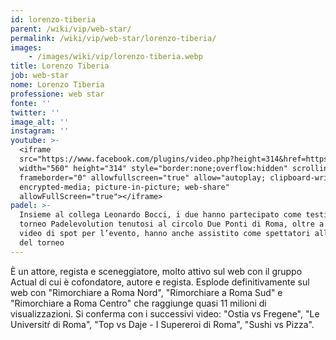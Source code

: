 ```yaml
---
id: lorenzo-tiberia
parent: /wiki/vip/web-star/
permalink: /wiki/vip/web-star/lorenzo-tiberia/
images:
    - /images/wiki/vip/lorenzo-tiberia.webp
title: Lorenzo Tiberia
job: web-star
nome: Lorenzo Tiberia
professione: web star
fonte: ''
twitter: ''
image_alt: ''
instagram: ''
youtube: >-
  <iframe
  src="https://www.facebook.com/plugins/video.php?height=314&href=https%3A%2F%2Fwww.facebook.com%2Factualproduction%2Fvideos%2F328701374472644%2F&show_text=false&width=560"
  width="560" height="314" style="border:none;overflow:hidden" scrolling="no"
  frameborder="0" allowfullscreen="true" allow="autoplay; clipboard-write;
  encrypted-media; picture-in-picture; web-share"
  allowFullScreen="true"></iframe>
padel: >-
  Insieme al collega Leonardo Bocci, i due hanno partecipato come testimonial al
  torneo Padelevolution tenutosi al circolo Due Ponti di Roma, oltre a girare un
  video di spot per l’evento, hanno anche assistito come spettatori alla finale
  del torneo
---
```

È un attore, regista e sceneggiatore, molto attivo sul web con il gruppo Actual di cui è cofondatore, autore e regista. Esplode definitivamente sul web con "Rimorchiare a Roma Nord", "Rimorchiare a Roma Sud" e "Rimorchiare a Roma Centro" che raggiunge quasi 11 milioni di visualizzazioni. Si conferma con i successivi video: "Ostia vs Fregene", "Le Universitŕ di Roma", "Top vs Daje - I Supereroi di Roma", "Sushi vs Pizza".